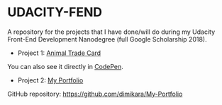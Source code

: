 # UDACITY-FEND
A repository for the projects that I have done/will do during my Udacity Front-End Development Nanodegree (full Google Scholarship 2018).

* Project 1: <a href="https://github.com/dimikara/nanodegree-project1-animal-trade-card" target="_blank">Animal Trade Card</a>

You can also see it directly in <a href="https://codepen.io/dimitraK/full/rprEzy/" target="_blank">CodePen</a>.

* Project 2: <a href="https://dimikara.github.io/My-Portfolio/" target="_blank">My Portfolio</a>

GitHub repository: <a href="https://github.com/dimikara/My-Portfolio" target="_blank">https://github.com/dimikara/My-Portfolio</a>
